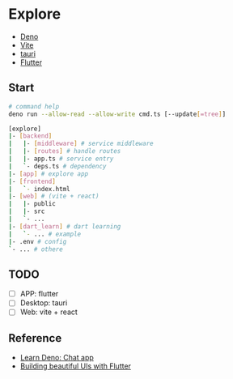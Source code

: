 # Explore

* [Deno](https://deno.land)
* [Vite](https://github.com/vitejs/vite)
* [tauri](https://github.com/tauri-apps/tauri)
* [Flutter](https://flutter.dev)

## Start

```bash
# command help
deno run --allow-read --allow-write cmd.ts [--update[=tree]]
```

```bash
[explore]
|- [backend]
|   |- [middleware] # service middleware
|   |- [routes] # handle routes
|   |- app.ts # service entry
|   `- deps.ts # dependency
|- [app] # explore app
|- [frontend]
|   `- index.html
|- [web] # (vite + react)
|   |- public
|   |- src
|   `- ...
|- [dart_learn] # dart learning
|   `- ... # example
|- .env # config
`- ... # othere
```

## TODO

* [ ] APP: flutter
* [ ] Desktop: tauri
* [ ] Web: vite + react

## Reference

* [Learn Deno: Chat app](https://aralroca.com/blog/learn-deno-chat-app)
* [Building beautiful UIs with Flutter](https://codelabs.developers.google.com/codelabs/flutter/#0)
